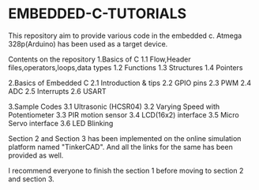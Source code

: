 # EMBEDDED-C-TUTORIALS
This repository aim to provide various code in the embedded c. Atmega 328p(Arduino) has been used as a target device.

Contents on the repository
1.Basics of C
  1.1 Flow,Header files,operators,loops,data types
  1.2 Functions
  1.3 Structures
  1.4 Pointers

2.Basics of Embedded C
  2.1 Introduction & tips
  2.2 GPIO pins
  2.3 PWM
  2.4 ADC
  2.5 Interrupts
  2.6 USART

3.Sample Codes
  3.1 Ultrasonic (HCSR04)
  3.2 Varying Speed with Potentiometer
  3.3 PIR motion sensor
  3.4 LCD(16x2) interface
  3.5 Micro Servo interface
  3.6 LED Blinking
  
  
  Section 2 and Section 3 has been implemented on the online simulation platform named "TinkerCAD".
  And all the links for the same has been provided as well.
  
  I recommend everyone to finish the section 1 before moving to section 2 and section 3.
  
